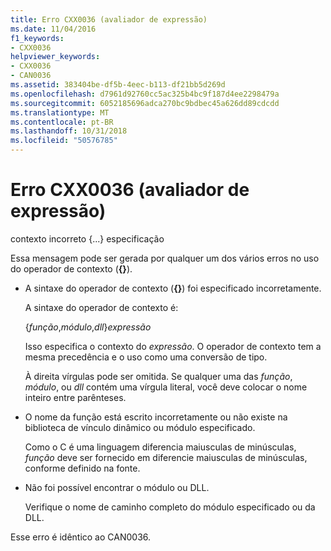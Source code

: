```yaml
---
title: Erro CXX0036 (avaliador de expressão)
ms.date: 11/04/2016
f1_keywords:
- CXX0036
helpviewer_keywords:
- CXX0036
- CAN0036
ms.assetid: 383404be-df5b-4eec-b113-df21bb5d269d
ms.openlocfilehash: d7961d92760cc5ac325b4bc9f187d4ee2298479a
ms.sourcegitcommit: 6052185696adca270bc9bdbec45a626dd89cdcdd
ms.translationtype: MT
ms.contentlocale: pt-BR
ms.lasthandoff: 10/31/2018
ms.locfileid: "50576785"
---
```

# <a name="expression-evaluator-error-cxx0036"></a>Erro CXX0036 (avaliador de expressão)

contexto incorreto {...} especificação

Essa mensagem pode ser gerada por qualquer um dos vários erros no uso do operador de contexto (**{}**).

- A sintaxe do operador de contexto (**{}**) foi especificado incorretamente.

   A sintaxe do operador de contexto é:

     {*função*,*módulo*,*dll*}*expressão*

   Isso especifica o contexto do *expressão*. O operador de contexto tem a mesma precedência e o uso como uma conversão de tipo.

   À direita vírgulas pode ser omitida. Se qualquer uma das *função*, *módulo*, ou *dll* contém uma vírgula literal, você deve colocar o nome inteiro entre parênteses.

- O nome da função está escrito incorretamente ou não existe na biblioteca de vínculo dinâmico ou módulo especificado.

   Como o C é uma linguagem diferencia maiusculas de minúsculas, *função* deve ser fornecido em diferencie maiusculas de minúsculas, conforme definido na fonte.

- Não foi possível encontrar o módulo ou DLL.

   Verifique o nome de caminho completo do módulo especificado ou da DLL.

Esse erro é idêntico ao CAN0036.